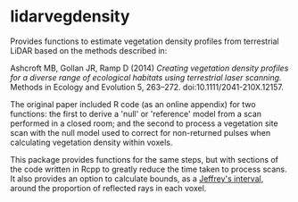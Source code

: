 # lidarvegdensity
Provides functions to estimate vegetation density profiles from terrestrial LiDAR based on
the methods described in:

Ashcroft MB, Gollan JR, Ramp D (2014) *Creating vegetation density profiles for a diverse range of 
  ecological habitats using terrestrial laser scanning.*
  Methods in Ecology and Evolution 5, 263–272. doi:10.1111/2041-210X.12157.

The original paper included R code (as an online appendix) for two functions: the first to
derive a 'null' or 'reference' model from a scan performed in a closed room; and the second 
to process a vegetation site scan with the null model used to correct for non-returned pulses
when calculating vegetation density within voxels.

This package provides functions for the same steps, but with sections of the code written in 
Rcpp to greatly reduce the time taken to process scans. It also provides an option to calculate 
bounds, as a [Jeffrey's interval](https://en.wikipedia.org/wiki/Binomial_proportion_confidence_interval#Jeffreys_interval),
around the proportion of reflected rays in each voxel.
